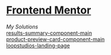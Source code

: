 # [Frontend Mentor](https://www.frontendmentor.io/)

*My Solutions*
<br> [results-summary-component-main](https://65472705dfa6fd0f27614456--polite-beignet-31b6a5.netlify.app/)
<br> [product-preview-card-component-main](https://6547277317130a1091aca7c0--polite-beignet-31b6a5.netlify.app/)
<br> [loopstudios-landing-page](https://loopstudios-landing-page-soumelee.netlify.app/)

